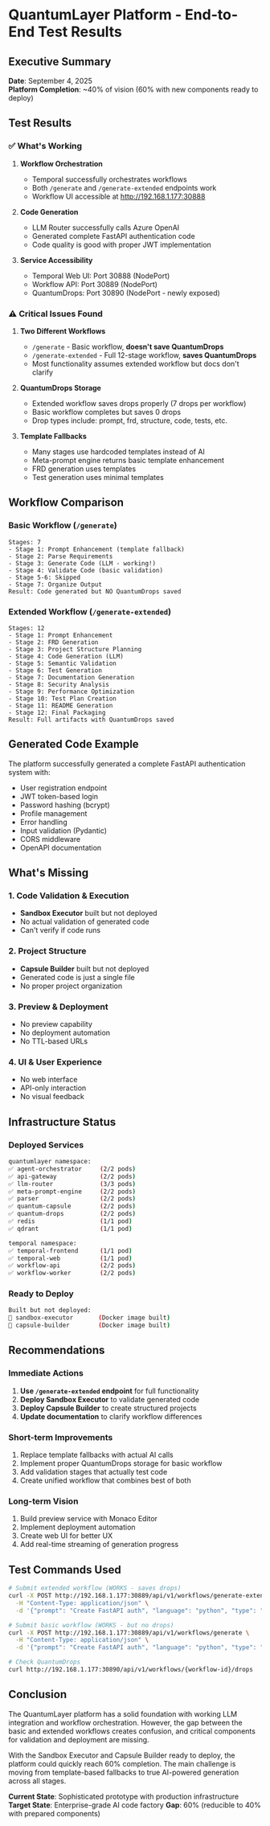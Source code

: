 # QuantumLayer Platform - End-to-End Test Results

## Executive Summary
**Date**: September 4, 2025  
**Platform Completion**: ~40% of vision (60% with new components ready to deploy)

## Test Results

### ✅ What's Working

1. **Workflow Orchestration**
   - Temporal successfully orchestrates workflows
   - Both `/generate` and `/generate-extended` endpoints work
   - Workflow UI accessible at http://192.168.1.177:30888

2. **Code Generation**
   - LLM Router successfully calls Azure OpenAI
   - Generated complete FastAPI authentication code
   - Code quality is good with proper JWT implementation

3. **Service Accessibility**
   - Temporal Web UI: Port 30888 (NodePort)
   - Workflow API: Port 30889 (NodePort)
   - QuantumDrops: Port 30890 (NodePort - newly exposed)

### ⚠️ Critical Issues Found

1. **Two Different Workflows**
   - `/generate` - Basic workflow, **doesn't save QuantumDrops**
   - `/generate-extended` - Full 12-stage workflow, **saves QuantumDrops**
   - Most functionality assumes extended workflow but docs don't clarify

2. **QuantumDrops Storage**
   - Extended workflow saves drops properly (7 drops per workflow)
   - Basic workflow completes but saves 0 drops
   - Drop types include: prompt, frd, structure, code, tests, etc.

3. **Template Fallbacks**
   - Many stages use hardcoded templates instead of AI
   - Meta-prompt engine returns basic template enhancement
   - FRD generation uses templates
   - Test generation uses minimal templates

## Workflow Comparison

### Basic Workflow (`/generate`)
```
Stages: 7
- Stage 1: Prompt Enhancement (template fallback)
- Stage 2: Parse Requirements
- Stage 3: Generate Code (LLM - working!)
- Stage 4: Validate Code (basic validation)
- Stage 5-6: Skipped
- Stage 7: Organize Output
Result: Code generated but NO QuantumDrops saved
```

### Extended Workflow (`/generate-extended`)
```
Stages: 12
- Stage 1: Prompt Enhancement
- Stage 2: FRD Generation
- Stage 3: Project Structure Planning
- Stage 4: Code Generation (LLM)
- Stage 5: Semantic Validation
- Stage 6: Test Generation
- Stage 7: Documentation Generation
- Stage 8: Security Analysis
- Stage 9: Performance Optimization
- Stage 10: Test Plan Creation
- Stage 11: README Generation
- Stage 12: Final Packaging
Result: Full artifacts with QuantumDrops saved
```

## Generated Code Example

The platform successfully generated a complete FastAPI authentication system with:
- User registration endpoint
- JWT token-based login
- Password hashing (bcrypt)
- Profile management
- Error handling
- Input validation (Pydantic)
- CORS middleware
- OpenAPI documentation

## What's Missing

### 1. Code Validation & Execution
- **Sandbox Executor** built but not deployed
- No actual validation of generated code
- Can't verify if code runs

### 2. Project Structure
- **Capsule Builder** built but not deployed
- Generated code is just a single file
- No proper project organization

### 3. Preview & Deployment
- No preview capability
- No deployment automation
- No TTL-based URLs

### 4. UI & User Experience
- No web interface
- API-only interaction
- No visual feedback

## Infrastructure Status

### Deployed Services
```bash
quantumlayer namespace:
✅ agent-orchestrator     (2/2 pods)
✅ api-gateway            (2/2 pods)
✅ llm-router             (3/3 pods)
✅ meta-prompt-engine     (2/2 pods)
✅ parser                 (2/2 pods)
✅ quantum-capsule        (2/2 pods)
✅ quantum-drops          (2/2 pods)
✅ redis                  (1/1 pod)
✅ qdrant                 (1/1 pod)

temporal namespace:
✅ temporal-frontend      (1/1 pod)
✅ temporal-web           (1/1 pod)
✅ workflow-api           (2/2 pods)
✅ workflow-worker        (2/2 pods)
```

### Ready to Deploy
```bash
Built but not deployed:
🔨 sandbox-executor       (Docker image built)
🔨 capsule-builder        (Docker image built)
```

## Recommendations

### Immediate Actions
1. **Use `/generate-extended` endpoint** for full functionality
2. **Deploy Sandbox Executor** to validate generated code
3. **Deploy Capsule Builder** to create structured projects
4. **Update documentation** to clarify workflow differences

### Short-term Improvements
1. Replace template fallbacks with actual AI calls
2. Implement proper QuantumDrops storage for basic workflow
3. Add validation stages that actually test code
4. Create unified workflow that combines best of both

### Long-term Vision
1. Build preview service with Monaco Editor
2. Implement deployment automation
3. Create web UI for better UX
4. Add real-time streaming of generation progress

## Test Commands Used

```bash
# Submit extended workflow (WORKS - saves drops)
curl -X POST http://192.168.1.177:30889/api/v1/workflows/generate-extended \
  -H "Content-Type: application/json" \
  -d '{"prompt": "Create FastAPI auth", "language": "python", "type": "api"}'

# Submit basic workflow (WORKS - but no drops)
curl -X POST http://192.168.1.177:30889/api/v1/workflows/generate \
  -H "Content-Type: application/json" \
  -d '{"prompt": "Create FastAPI auth", "language": "python", "type": "api"}'

# Check QuantumDrops
curl http://192.168.1.177:30890/api/v1/workflows/{workflow-id}/drops
```

## Conclusion

The QuantumLayer platform has a solid foundation with working LLM integration and workflow orchestration. However, the gap between the basic and extended workflows creates confusion, and critical components for validation and deployment are missing. 

With the Sandbox Executor and Capsule Builder ready to deploy, the platform could quickly reach 60% completion. The main challenge is moving from template-based fallbacks to true AI-powered generation across all stages.

**Current State**: Sophisticated prototype with production infrastructure
**Target State**: Enterprise-grade AI code factory
**Gap**: 60% (reducible to 40% with prepared components)